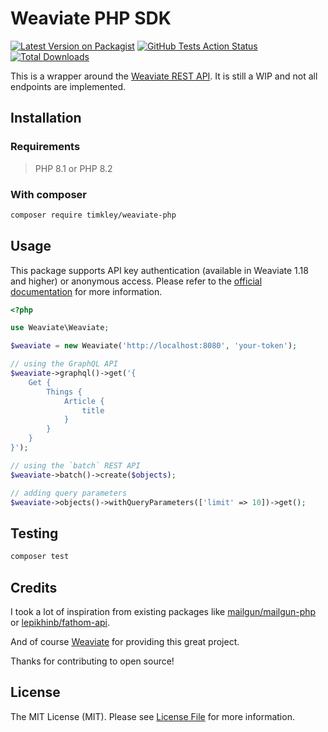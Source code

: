 # Weaviate PHP SDK

[![Latest Version on Packagist](https://img.shields.io/packagist/v/timkley/weaviate-php.svg?style=flat-square)](https://packagist.org/packages/timkley/weaviate-php)
[![GitHub Tests Action Status](https://img.shields.io/github/actions/workflow/status/timkley/weaviate-php/run-tests.yml?label=tests)](https://github.com/timkley/weaviate-php/actions?query=workflow%3Arun-tests+branch%3Amain)
[![Total Downloads](https://img.shields.io/packagist/dt/timkley/weaviate-php.svg?style=flat-square)](https://packagist.org/packages/timkley/weaviate-php)

This is a wrapper around the [Weaviate REST API](https://weaviate.io/developers/weaviate/api/rest). It is still a WIP and not all endpoints are implemented.

## Installation

### Requirements

> PHP 8.1 or PHP 8.2

### With composer

```bash
composer require timkley/weaviate-php
```

## Usage

This package supports API key authentication (available in Weaviate 1.18 and higher) or anonymous access. Please refer to the [official documentation](https://weaviate.io/developers/weaviate/configuration/authentication#api-key) for more information.

```php
<?php

use Weaviate\Weaviate;

$weaviate = new Weaviate('http://localhost:8080', 'your-token');

// using the GraphQL API
$weaviate->graphql()->get('{
    Get {
        Things {
            Article {
                title
            }
        }
    }
}');

// using the `batch` REST API
$weaviate->batch()->create($objects);

// adding query parameters
$weaviate->objects()->withQueryParameters(['limit' => 10])->get();
```

## Testing

```bash
composer test
```

## Credits

I took a lot of inspiration from existing packages like [mailgun/mailgun-php](https://github.com/mailgun/mailgun-php)
or [lepikhinb/fathom-api](https://github.com/lepikhinb/fathom-api).

And of course [Weaviate](https://weaviate.io/) for providing this great project.

Thanks for contributing to open source!

## License

The MIT License (MIT). Please see [License File](LICENSE.md) for more information.
